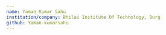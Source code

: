 ```yaml
---
name: Yaman Kumar Sahu
institution/company: Bhilai Institute Of Technology, Durg
github: Yaman-kumarsahu
---
```

